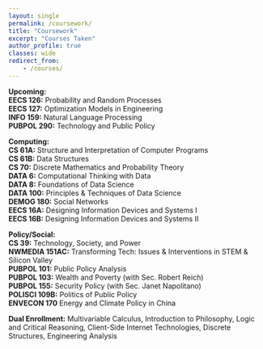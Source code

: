 ```yaml
---
layout: single
permalink: /coursework/
title: "Coursework"
excerpt: "Courses Taken"
author_profile: true
classes: wide
redirect_from:
    - /courses/
---
```


**Upcoming:**
<br>**EECS 126:** Probability and Random Processes 
<br>**EECS 127:** Optimization Models in Engineering 
<br>**INFO 159:** Natural Language Processing
<br>**PUBPOL 290:** Technology and Public Policy

**Computing:**
<br>**CS 61A:** Structure and Interpretation of Computer Programs
<br>**CS 61B:** Data Structures 
<br>**CS 70:** Discrete Mathematics and Probability Theory 
<br>**DATA 6:** Computational Thinking with Data 
<br>**DATA 8:** Foundations of Data Science 
<br>**DATA 100:** Principles & Techniques of Data Science
<br>**DEMOG 180:** Social Networks
<br>**EECS 16A:** Designing Information Devices and Systems I
<br>**EECS 16B:** Designing Information Devices and Systems II


**Policy/Social:**
<br>**CS 39:** Technology, Society, and Power
<br>**NWMEDIA 151AC:** Transforming Tech: Issues & Interventions in STEM & Silicon Valley
<br>**PUBPOL 101:** Public Policy Analysis
<br>**PUBPOL 103:** Wealth and Poverty (with Sec. Robert Reich)
<br>**PUBPOL 155:** Security Policy (with Sec. Janet Napolitano)
<br>**POLISCI 109B:** Politics of Public Policy
<br>**ENVECON 170** Energy and Climate Policy in China

**Dual Enrollment:** Multivariable Calculus, Introduction to Philosophy, Logic and Critical Reasoning, Client-Side Internet Technologies, Discrete Structures, Engineering Analysis